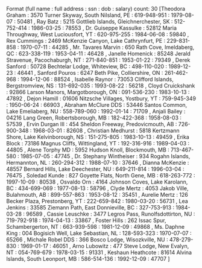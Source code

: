Format (full name : full address : ssn : dob :  salary)
count: 30
[Theodora Graham : 3570 Turner Skyway, South Nilsland, PE : 619-948-951 : 1979-08-07 : 50481
, Ray Batz : 5215 Gottlieb Islands, Gleichnerchester, SK : 512-752-414 : 1986-03-25 : 78553
, Dr. Guiseppe Kassulke : 52812 Maria Throughway, West Luciousfort, YT : 620-975-255 : 1984-06-08 : 59840
, Rex Cummings : 2469 McKenzie Canyon, Lake Cathrynfurt, PE : 229-831-858 : 1970-07-11 : 44285
, Mr. Tavares Marvin : 650 Rath Cove, Imeldaberg, QC : 623-338-119 : 1953-04-11 : 46428
, Janelle Homenick : 85248 Jerald Stravenue, Pacochaburgh, NT : 271-840-851 : 1953-01-22 : 79349
, Derek Sanford : 50728 Bechtelar Lodge, Whiteview, BC : 498-110-020 : 1989-12-23 : 46441
, Sanford Pouros : 6247 Beth Pike, Colliershire, ON : 261-462-968 : 1994-12-06 : 88524
, Isabelle Raynor : 73053 Clifford Islands, Bergstromview, NS : 131-692-035 : 1993-08-22 : 56218
, Cloyd Cruickshank : 92866 Larson Manors, Margotborough, ON : 091-536-230 : 1983-10-13 : 47892
, Dejon Hamill : 01606 Nitzsche Villages, Yostbury, YT : 759-945-349 : 1950-06-24 : 66903
, Abraham McClure DDS : 53446 Santos Common, Lake Emeliaberg, NU : 558-789-060 : 1992-01-14 : 71709
, Anjali Bailey : 04216 Lang Green, Robertsborough, MB : 182-422-368 : 1958-08-03 : 57539
, Ervin Durgan III : 454 Sheldon Freeway, Predovicmouth, AB : 726-900-348 : 1968-03-01 : 82608
, Christian Medhurst : 5818 Kertzmann Shore, Lake Kelvinborough, NS : 151-275-805 : 1983-10-13 : 49459
, Erika Block : 73186 Magnus Cliffs, Wittingland, YT : 192-316-916 : 1989-04-03 : 44805
, Alene Torphy MD : 5952 Hudson Knoll, Blockmouth, MB : 713-467-580 : 1985-07-05 : 47745
, Dr. Stephany Wintheiser : 934 Rogahn Islands, Hermannton, NL : 260-294-312 : 1988-07-10 : 37646
, Dianna McKenzie : 48557 Bernard Hills, Lake Deechester, NU : 649-211-814 : 1996-03-04 : 76475
, Soledad Kunde : 827 Goyette Flats, North Gene, MB : 618-263-772 : 1997-10-09 : 80538
, Osvaldo Orn : 4164 Johnson Coves, Lake Karolann, BC : 434-699-069 : 1977-08-13 : 58796
, Clyde Mertz : 4053 Jakob Ville, Bulahmouth, AB : 899-557-863 : 1953-08-12 : 35451
, Aurelie Mertz : 126 Becker Plaza, Prestonberg, YT : 222-659-842 : 1980-03-20 : 56731
, Lea Jenkins : 33585 Ziemann Path, East Donnieville, BC : 327-753-913 : 1984-03-28 : 96589
, Cassie Leuschke : 3477 Legros Pass, Runolfsdottirton, NU : 719-792-918 : 1974-04-13 : 33867
, Foster Hills : 262 Issac Spur, Schambergerton, NT : 663-939-598 : 1981-12-09 : 49868
, Ms. Daphne King : 004 Bogisich Well, Lake Sebastian, NL : 128-593-323 : 1970-07-07 : 65266
, Michale Robel DDS : 366 Bosco Lodge, Wisozkville, NU : 478-279-830 : 1969-01-17 : 46051
, Arno Lubowitz : 477 Steve Lodge, New Evalyn, NT : 054-769-679 : 1978-03-15 : 91331
, Keshaun Heathcote : 81614 Alvina Islands, South Leonport, MB : 586-514-136 : 1992-12-09 : 47707
]
